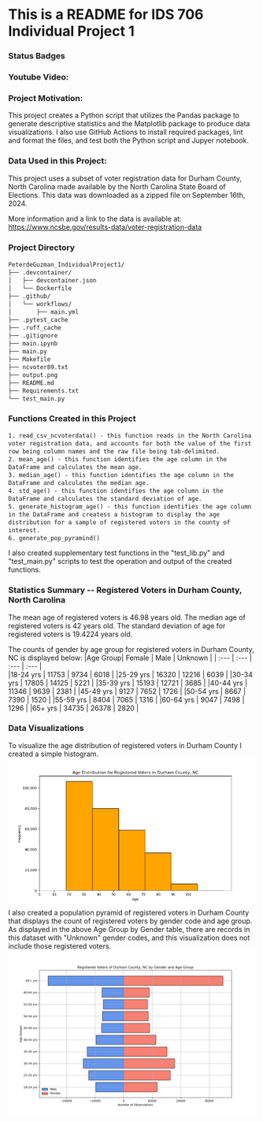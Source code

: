  # This is a README for IDS 706 Individual Project 1

### Status Badges 

### Youtube Video:


### Project Motivation:
This project creates a Python script that utilizes the Pandas package to generate descriptive statistics and the Matplotlib package to produce data visualizations. I also use GitHub Actions to install required packages, lint and format the files, and test both the Python script and Jupyer notebook. 


### Data Used in this Project:
This project uses a subset of voter registration data for Durham County, North Carolina made available by the North Carolina State Board of Elections. This data was downloaded as a zipped file on September 16th, 2024. 

More information and a link to the data is available at: https://www.ncsbe.gov/results-data/voter-registration-data

### Project Directory
```
PeterdeGuzman_IndividualProject1/
├── .devcontainer/
│   ├── devcontainer.json
│   └── Dockerfile
├── .github/
│   └── workflows/
│       ├── main.yml
├── .pytest_cache
├── .ruff_cache
├── .gitignore
├── main.ipynb
├── main.py
├── Makefile
├── ncvoter89.txt
├── output.png
├── README.md
├── Requirements.txt
└── test_main.py
```




### Functions Created in this Project
    1. read_csv_ncvoterdata() - this function reads in the North Carolina voter registration data, and accounts for both the value of the first row being column names and the raw file being tab-delimited.
    2. mean_age() - this function identifies the age column in the DataFrame and calculates the mean age.
    3. median_age() - this function identifies the age column in the DataFrame and calculates the median age.
    4. std_age() - this function identifies the age column in the DataFrame and calculates the standard deviation of age.
    5. generate_histogram_age() - this function identifies the age column in the DataFrame and createss a histogram to display the age distribution for a sample of registered voters in the county of interest. 
    6. generate_pop_pyramind() 
I also created supplementary test functions in the "test_lib.py" and "test_main.py" scripts to test the operation and output of the created functions. 


### Statistics Summary -- Registered Voters in Durham County, North Carolina

The mean age of registered voters is 46.98 years old. 
The median age of registered voters is 42 years old. 
The standard deviation of age for registered voters is 19.4224 years old. 

The counts of gender by age group for registered voters in Durham County, NC is displayed below: 
|Age Group| Female | Male | Unknown |
| :--- | :--- | :--- | :--- |                    
|18-24 yrs |   11753 |   9734 |  6018 |
|25-29 yrs |  16320 | 12216 | 6039 |
|30-34 yrs |   17805 | 14125 | 5221 |
|35-39 yrs |   15193 | 12721 | 3685 |
|40-44 yrs |   11346 |  9639 | 2381 |
|45-49 yrs |    9127 |  7652 | 1726 |
|50-54 yrs |    8667 |  7390 | 1520 |
|55-59 yrs |    8404 |  7065 | 1316 |
|60-64 yrs |    9047 |  7498 | 1296 |
|65+ yrs   |   34735 | 26378 | 2820 |

### Data Visualizations
To visualize the age distribution of registered voters in Durham County I created a simple histogram. 
![alt text](output_histogram.png)
I also created a population pyramid of registered voters in Durham County that displays the count of registered voters by gender code and age group. As displayed in the above Age Group by Gender table, there are records in this dataset with "Unknown" gender codes, and this visualization does not include those registered voters. 
![alt text](output_age_gender_pyramid.png)


